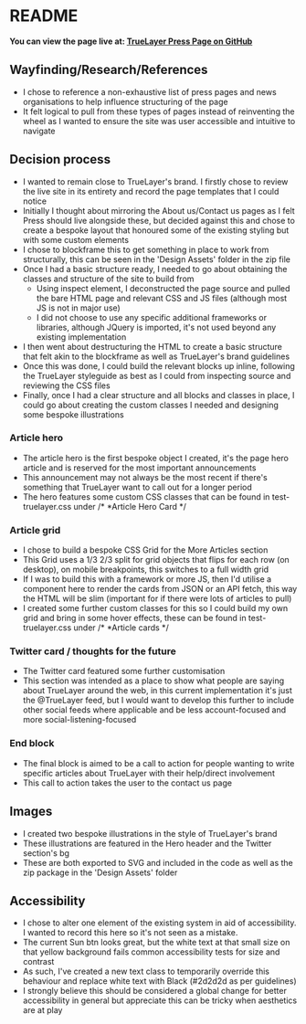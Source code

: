 # README

**You can view the page live at: [TrueLayer Press Page on GitHub](https://kemiljk.github.io/truelayer-press-page/)** 

## Wayfinding/Research/References

* I chose to reference a non-exhaustive list of press pages and news organisations to help influence structuring of the page
* It felt logical to pull from these types of pages instead of reinventing the wheel as I wanted to ensure the site was user accessible and intuitive to navigate

## Decision process

* I wanted to remain close to TrueLayer's brand. I firstly chose to review the live site in its entirety and record the page templates that I could notice
* Initially I thought about mirroring the About us/Contact us pages as I felt Press should live alongside these, but decided against this and chose to create a bespoke layout that honoured some of the existing styling but with some custom elements
* I chose to blockframe this to get something in place to work from structurally, this can be seen in the 'Design Assets' folder in the zip file
* Once I had a basic structure ready, I needed to go about obtaining the classes and structure of the site to build from
  * Using inspect element, I deconstructed the page source and pulled the bare HTML page and relevant CSS and JS files (although most JS is not in major use)
  * I did not choose to use any specific additional frameworks or libraries, although JQuery is imported, it's not used beyond any existing implementation
* I then went about destructuring the HTML to create a basic structure that felt akin to the blockframe as well as TrueLayer's brand guidelines
* Once this was done, I could build the relevant blocks up inline, following the TrueLayer styleguide as best as I could from inspecting source and reviewing the CSS files
* Finally, once I had a clear structure and all blocks and classes in place, I could go about creating the custom classes I needed and designing some bespoke illustrations

### Article hero

* The article hero is the first bespoke object I created, it's the page hero article and is reserved for the most important announcements
* This announcement may not always be the most recent if there's something that TrueLayer want to call out for a longer period
* The hero features some custom CSS classes that can be found in test-truelayer.css under /* *Article Hero Card */

### Article grid

* I chose to build a bespoke CSS Grid for the More Articles section
* This Grid uses a 1/3 2/3 split for grid objects that flips for each row (on desktop), on mobile breakpoints, this switches to a full width grid
* If I was to build this with a framework or more JS, then I'd utilise a component here to render the cards from JSON or an API fetch, this way the HTML will be slim (important for if there were lots of articles to pull)
* I created some further custom classes for this so I could build my own grid and bring in some hover effects, these can be found in test-truelayer.css under /* *Article cards */

### Twitter card / thoughts for the future

* The Twitter card featured some further customisation
* This section was intended as a place to show what people are saying about TrueLayer around the web, in this current implementation it's just the @TrueLayer feed, but I would want to develop this further to include other social feeds where applicable and be less account-focused and more social-listening-focused

### End block

* The final block is aimed to be a call to action for people wanting to write specific articles about TrueLayer with their help/direct involvement
* This call to action takes the user to the contact us page

## Images

* I created two bespoke illustrations in the style of TrueLayer's brand
* These illustrations are featured in the Hero header and the Twitter section's bg
* These are both exported to SVG and included in the code as well as the zip package in the 'Design Assets' folder

## Accessibility

* I chose to alter one element of the existing system in aid of accessibility. I wanted to record this here so it's not seen as a mistake.
* The current Sun btn looks great, but the white text at that small size on that yellow background fails common accessibility tests for size and contrast
* As such, I've created a new text class to temporarily override this behaviour and replace white text with Black (#2d2d2d as per guidelines)
* I strongly believe this should be considered a global change for better accessibility in general but appreciate this can be tricky when aesthetics are at play